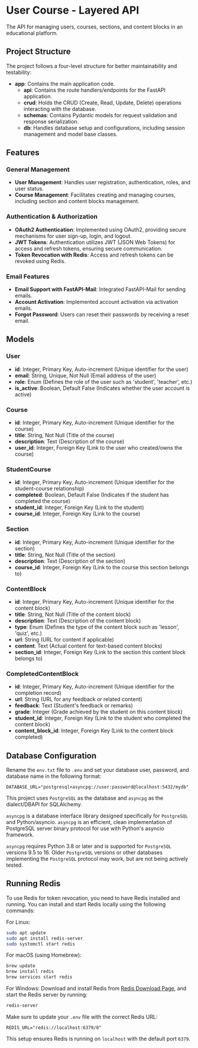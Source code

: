 # User Course - Layered API

The API for managing users, courses, sections, and content blocks in an educational platform.

## Project Structure

The project follows a four-level structure for better maintainability and testability:

- **app**: Contains the main application code.
  - **api**: Contains the route handlers/endpoints for the FastAPI application.
  - **crud**: Holds the CRUD (Create, Read, Update, Delete) operations interacting with the database.
  - **schemas**: Contains Pydantic models for request validation and response serialization.
  - **db**: Handles database setup and configurations, including session management and model base classes.

## Features

### General Management

- **User Management**: Handles user registration, authentication, roles, and user status.
- **Course Management**: Facilitates creating and managing courses, including section and content blocks management.

### Authentication & Authorization

- **OAuth2 Authentication**: Implemented using OAuth2, providing secure mechanisms for user sign-up, login, and logout.
- **JWT Tokens**: Authentication utilizes JWT (JSON Web Tokens) for access and refresh tokens, ensuring secure communication.
- **Token Revocation with Redis**: Access and refresh tokens can be revoked using Redis.

### Email Features

- **Email Support with FastAPI-Mail**: Integrated FastAPI-Mail for sending emails.
- **Account Activation**: Implemented account activation via activation emails.
- **Forgot Password**: Users can reset their passwords by receiving a reset email.

## Models

### User

- **id**: Integer, Primary Key, Auto-increment (Unique identifier for the user)
- **email**: String, Unique, Not Null (Email address of the user)
- **role**: Enum (Defines the role of the user such as 'student', 'teacher', etc.)
- **is_active**: Boolean, Default False (Indicates whether the user account is active)

### Course

- **id**: Integer, Primary Key, Auto-increment (Unique identifier for the course)
- **title**: String, Not Null (Title of the course)
- **description**: Text (Description of the course)
- **user_id**: Integer, Foreign Key (Link to the user who created/owns the course)

### StudentCourse

- **id**: Integer, Primary Key, Auto-increment (Unique identifier for the student-course relationship)
- **completed**: Boolean, Default False (Indicates if the student has completed the course)
- **student_id**: Integer, Foreign Key (Link to the student)
- **course_id**: Integer, Foreign Key (Link to the course)

### Section

- **id**: Integer, Primary Key, Auto-increment (Unique identifier for the section)
- **title**: String, Not Null (Title of the section)
- **description**: Text (Description of the section)
- **course_id**: Integer, Foreign Key (Link to the course this section belongs to)

### ContentBlock

- **id**: Integer, Primary Key, Auto-increment (Unique identifier for the content block)
- **title**: String, Not Null (Title of the content block)
- **description**: Text (Description of the content block)
- **type**: Enum (Defines the type of the content block such as 'lesson', 'quiz', etc.)
- **url**: String (URL for content if applicable)
- **content**: Text (Actual content for text-based content blocks)
- **section_id**: Integer, Foreign Key (Link to the section this content block belongs to)

### CompletedContentBlock

- **id**: Integer, Primary Key, Auto-increment (Unique identifier for the completion record)
- **url**: String (URL for any feedback or related content)
- **feedback**: Text (Student's feedback or remarks)
- **grade**: Integer (Grade achieved by the student on this content block)
- **student_id**: Integer, Foreign Key (Link to the student who completed the content block)
- **content_block_id**: Integer, Foreign Key (Link to the content block completed)

## Database Configuration

Rename the `env.txt` file to `.env` and set your database user, password, and database name in the following format:

```
DATABASE_URL="postgresql+asyncpg://user:password@localhost:5432/mydb"
```

This project uses `PostgreSQL` as the database and `asyncpg` as the dialect/DBAPI for SQLAlchemy.

`asyncpg` is a database interface library designed specifically for `PostgreSQL` and Python/asyncio. `asyncpg` is an efficient, clean implementation of PostgreSQL server binary protocol for use with Python's asyncio framework.

`asyncpg` requires Python 3.8 or later and is supported for `PostgreSQL` versions 9.5 to 16. Older `PostgreSQL` versions or other databases implementing the `PostgreSQL` protocol may work, but are not being actively tested.

## Running Redis

To use Redis for token revocation, you need to have Redis installed and running. You can install and start Redis locally using the following commands:

For Linux:

```sh
sudo apt update
sudo apt install redis-server
sudo systemctl start redis
```

For macOS (using Homebrew):

```sh
brew update
brew install redis
brew services start redis
```

For Windows:
Download and install Redis from [Redis Download Page](https://redis.io/download), and start the Redis server by running:

```sh
redis-server
```

Make sure to update your `.env` file with the correct Redis URL:

```
REDIS_URL="redis://localhost:6379/0"
```

This setup ensures Redis is running on `localhost` with the default port `6379`.
